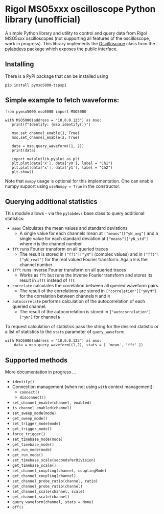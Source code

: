 # Rigol MSO5xxx oscilloscope Python library (unofficial)

A simple Python library and utility to control and query data from
Rigol MSO5xxx oscilloscopes (not supporting all features of the oscilloscope,
work in progress). This library implements the [Oscilloscope](https://github.com/tspspi/pylabdevs/blob/master/src/labdevices/oscilloscope.py) class from
the [pylabdevs](https://github.com/tspspi/pylabdevs) package which
exposes the public interface.

## Installing 

There is a PyPi package that can be installed using

```
pip install pymso5000-tspspi
```

## Simple example to fetch waveforms:

```
from pymso5000.mso5000 import MSO5000

with MSO5000(address = "10.0.0.123") as mso:
   print(f"Identify: {mso.identify()}")

   mso.set_channel_enable(1, True)
   mso.set_channel_enable(2, True)

   data = mso.query_waveform((1, 2))
   print(data)

   import matplotlib.pyplot as plt
   plt.plot(data['x'], data['y0'], label = "Ch1")
   plt.plot(data['x'], data['y1'], label = "Ch2")
   plt.show()
```

Note that ```numpy``` usage is optional for this implementation.
One can enable numpy support using ```useNumpy = True``` in the
constructor.

## Querying additional statistics

This module allows - via the ```pylabdevs``` base class to query
additional statistics:

* ```mean``` Calculates the mean values and standard deviations
   * A single value for each channels mean at ```["means"]["yN_avg"]```
     and a single value for each standard deviation at ```["means"]["yN_std"]```
     where ```N``` is the channel number
* ```fft``` runs Fourier transform on all queried traces
   * The result is stored in ```["fft"]["yN"]``` (complex values) and
     in ```["fft"]["yN_real"]``` for the real valued Fourier transform.
     Again ```N``` is the channel number
* ```ifft``` runs inverse Fourier transform on all queried traces
   * Works as ```fft``` but runs the inverse Fourier transform and stores
     its result in ```ifft``` instead of ```fft```
* ```correlate``` calculates the correlation between all queried
  waveform pairs.
   * The result of the correlations are stored in ```["correlation"]["yNyM"]```
     for the correlation between channels ```M``` and ```N```
* ```autocorrelate``` performs calculation of the autocorrelation of each
  queried channel.
   * The result of the autocorrelation is stored in ```["autocorrelation"]["yN"]```
     for channel ```N```

To request calculation of statistics pass the string for the
desired statistic or a list of statistics to the ```stats```
parameter of ```query_waveform```:

```
with MSO5000(address = "10.0.0.123") as mso:
	data = mso.query_waveform((1,2), stats = [ 'mean', 'fft' ])
```

## Supported methods

More documentation in progress ...

* ```identify()```
* Connection management (when not using ```with``` context management):
   * ```connect()```
   * ```disconnect()```
* ```set_channel_enable(channel, enabled)```
* ```is_channel_enabled(channel)```
* ```set_sweep_mode(mode)```
* ```get_sweep_mode()```
* ```set_trigger_mode(mode)```
* ```get_trigger_mode()```
* ```force_trigger()```
* ```set_timebase_mode(mode)```
* ```get_timebase_mode()```
* ```set_run_mode(mode)```
* ```get_run_mode()```
* ```set_timebase_scale(secondsPerDivision)```
* ```get_timebase_scale()```
* ```set_channel_coupling(channel, couplingMode)```
* ```get_channel_coupling(channel)```
* ```set_channel_probe_ratio(channel, ratio)```
* ```get_channel_probe_ratio(channel)```
* ```set_channel_scale(channel, scale)```
* ```get_channel_scale(channel)```
* ```query_waveform(channel, stats = None)```
* ```off()```
